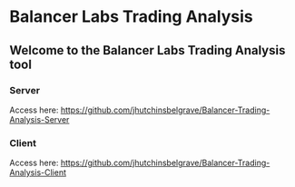 # Balancer Labs Trading Analysis
## Welcome to the Balancer Labs Trading Analysis tool

### Server
Access here: https://github.com/jhutchinsbelgrave/Balancer-Trading-Analysis-Server

### Client
Access here: https://github.com/jhutchinsbelgrave/Balancer-Trading-Analysis-Client

